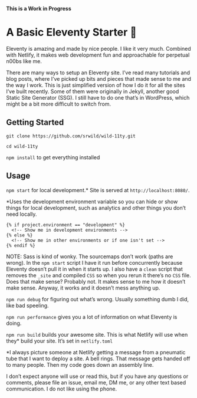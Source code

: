 **This is a Work in Progress**

# A Basic Eleventy Starter 🎈

Eleventy is amazing and made by nice people. I like it very much. Combined with Netlify, it makes web development fun and approachable for perpetual n00bs like me.

There are many ways to setup an Eleventy site. I’ve read many tutorials and blog posts, where I’ve picked up bits and pieces that made sense to me and the way I work. This is just simplified version of how I do it for all the sites I’ve built recently. Some of them were originally in Jekyll, another good Static Site Generator (SSG). I still have to do one that’s in WordPress, which might be a bit more difficult to switch from.

## Getting Started

`git clone https://github.com/srwild/wild-11ty.git`

`cd wild-11ty`

`npm install` to get everything installed

## Usage

`npm start` for local development.* Site is served at `http://localhost:8080/`.

*Uses the development environment variable so you can hide or show things for local development, such as analytics and other things you don’t need locally. 

```
{% if project.environment == "development" %}
  <!-- Show me in development environments -->
{% else %}
  <!-- Show me in other environments or if one isn't set -->
{% endif %}
```

NOTE: Sass is kind of wonky. The sourcemaps don’t work (paths are wrong). In the `npm start` script I have it run before concurrently because Eleventy doesn’t pull it in when it starts up. I also have a `clean` script that removes the `_site` and compiled `CSS` so when you rerun it there’s no `CSS` file. Does that make sense? Probably not. It makes sense to me how it doesn’t make sense. Anyway, it works and it doesn’t mess anything up.

`npm run debug` for figuring out what’s wrong. Usually something dumb I did, like bad speeling.

`npm run performance` gives you a lot of information on what Eleventy is doing.

`npm run build` builds your awesome site. This is what Netlify will use when they* build your site. It’s set in `netlify.toml`

*I always picture someone at Netlify getting a message from a pneumatic tube that I want to deploy a site. A bell rings. That message gets handed off to many people. Then my code goes down an assembly line.

I don’t expect anyone will use or read this, but if you have any questions or comments, please file an issue, email me, DM me, or any other text based communication. I do not like using the phone.
